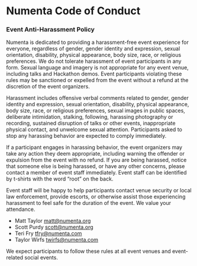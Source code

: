 # Numenta Code of Conduct

### Event Anti-Harassment Policy

Numenta is dedicated to providing a harassment-free event experience for
everyone, regardless of gender, gender identity and expression, sexual
orientation, disability, physical appearance, body size, race, or religious
preferences. We do not tolerate harassment of event participants in any form.
Sexual language and imagery is not appropriate for any event venue, including
talks and Hackathon demos. Event participants violating these rules may be
sanctioned or expelled from the event without a refund at the discretion of the
event organizers.

Harassment includes offensive verbal comments related to gender, gender identity
and expression, sexual orientation, disability, physical appearance, body size,
race, or religious preferences, sexual images in public spaces, deliberate
intimidation, stalking, following, harassing photography or recording, sustained
disruption of talks or other events, inappropriate physical contact, and
unwelcome sexual attention. Participants asked to stop any harassing behavior
are expected to comply immediately.

If a participant engages in harassing behavior, the event organizers may take
any action they deem appropriate, including warning the offender or expulsion
from the event with no refund. If you are being harassed, notice that someone
else is being harassed, or have any other concerns, please contact a member of
event staff immediately. Event staff can be identified by t-shirts with the word
“root” on the back.

Event staff will be happy to help participants contact venue security or local
law enforcement, provide escorts, or otherwise assist those experiencing
harassment to feel safe for the duration of the event. We value your attendance.

- <i></i> Matt Taylor <matt@numenta.org>
- <i></i> Scott Purdy <scott@numenta.org>
- <i></i> Teri Fry <tfry@numenta.com>
- <i></i> Taylor Wirfs <twirfs@numenta.com>

We expect participants to follow these rules at all event venues and
event-related social events.
